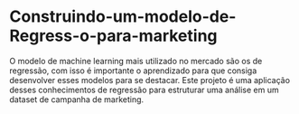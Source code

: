 # Construindo-um-modelo-de-Regress-o-para-marketing
O modelo de machine learning mais utilizado no mercado são os de regressão, com isso é importante o aprendizado para que consiga desenvolver esses modelos para se destacar. Este projeto é uma aplicação desses conhecimentos de regressão para estruturar uma análise em um dataset de campanha de marketing. 
